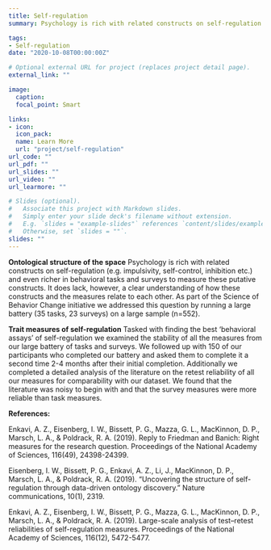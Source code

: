 ```yaml
---
title: Self-regulation
summary: Psychology is rich with related constructs on self-regulation (e.g. impulsivity, self-control, inhibition etc.) and even richer in behavioral tasks and surveys to measure these putative constructs. It does lack, however, a clear understanding of how these constructs and the measures relate to each other. As part of the Science of Behavior Change initiative we addressed this question by running a large battery (35 tasks, 23 surveys) on a large sample (n=552).

tags:
- Self-regulation
date: "2020-10-08T00:00:00Z"

# Optional external URL for project (replaces project detail page).
external_link: ""

image:
  caption:
  focal_point: Smart

links:
- icon:
  icon_pack:
  name: Learn More
  url: "project/self-regulation"
url_code: ""
url_pdf: ""
url_slides: ""
url_video: ""
url_learmore: ""

# Slides (optional).
#   Associate this project with Markdown slides.
#   Simply enter your slide deck's filename without extension.
#   E.g. `slides = "example-slides"` references `content/slides/example-slides.md`.
#   Otherwise, set `slides = ""`.
slides: ""
---
```


**Ontological structure of the space**
Psychology is rich with related constructs on self-regulation (e.g. impulsivity, self-control, inhibition etc.) and even richer in behavioral tasks and surveys to measure these putative constructs. It does lack, however, a clear understanding of how these constructs and the measures relate to each other. As part of the Science of Behavior Change initiative we addressed this question by running a large battery (35 tasks, 23 surveys) on a large sample (n=552).

**Trait measures of self-regulation**
Tasked with finding the best ‘behavioral assays’ of self-regulation we examined the stability of all the measures from our large battery of tasks and surveys. We followed up with 150 of our participants who completed our battery and asked them to complete it a second time 2-4 months after their initial completion. Additionally we completed a detailed analysis of the literature on the retest reliability of all our measures for comparability with our dataset. We found that the literature was noisy to begin with and that the survey measures were more reliable than task measures.

**References:**

Enkavi, A. Z., Eisenberg, I. W., Bissett, P. G., Mazza, G. L., MacKinnon, D. P., Marsch, L. A., & Poldrack, R. A. (2019). Reply to Friedman and Banich: Right measures for the research question. Proceedings of the National Academy of Sciences, 116(49), 24398-24399.

Eisenberg, I. W., Bissett, P. G., Enkavi, A. Z., Li, J., MacKinnon, D. P., Marsch, L. A., & Poldrack, R. A. (2019). “Uncovering the structure of self-regulation through data-driven ontology discovery.” Nature communications, 10(1), 2319.

Enkavi, A. Z., Eisenberg, I. W., Bissett, P. G., Mazza, G. L., MacKinnon, D. P., Marsch, L. A., & Poldrack, R. A. (2019). Large-scale analysis of test–retest reliabilities of self-regulation measures. Proceedings of the National Academy of Sciences, 116(12), 5472-5477.
